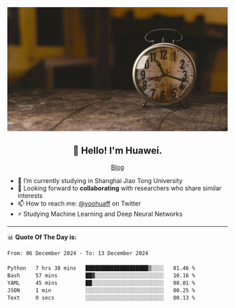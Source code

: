 <div align="center">
  <a href="https://github.com/JHW5981">
    <img src="./assets/background.jpg">
  </a>
</div>

<h2 align="center">👋 Hello! I'm Huawei.</h2>
<p align="center">
  <a href="https://blog.csdn.net/Edward__J?spm=1000.2115.3001.5343">Blog</a>
</p>


- 🔭 I’m currently studying in Shanghai Jiao Tong University
- 💬 Looking forward to **collaborating** with researchers who share similar interests
- 📫 How to reach me: [@yoohuaff](https://twitter.com/yoohuaff) on Twitter
- ⚡ Studying Machine Learning and Deep Neural Networks

-------
📊 **Quote Of The Day is:**
<!--START_SECTION:waka-->

```txt
From: 06 December 2024 - To: 13 December 2024

Python   7 hrs 38 mins   ████████████████████▒░░░░   81.46 %
Bash     57 mins         ██▓░░░░░░░░░░░░░░░░░░░░░░   10.16 %
YAML     45 mins         ██░░░░░░░░░░░░░░░░░░░░░░░   08.01 %
JSON     1 min           ░░░░░░░░░░░░░░░░░░░░░░░░░   00.25 %
Text     0 secs          ░░░░░░░░░░░░░░░░░░░░░░░░░   00.13 %
```

<!--END_SECTION:waka-->
